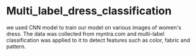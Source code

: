 # Multi_label_dress_classification
we used CNN model to train our model on various images of women's dress. The data was collected from myntra.com and multi-label classification was applied to it to detect features such as color, fabric and pattern.
